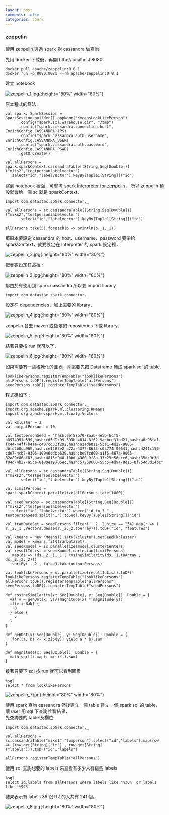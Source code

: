 ```yaml
---
layout: post
comments: false
categories: spark
---
```


### zeppelin

使用 zeppelin 透過 spark 對 cassandra 做查詢．

先用 docker 下載後，再開 http://localhost:8080

```
docker pull apache/zeppelin:0.8.1
docker run -p 8080:8080 --rm apache/zeppelin:0.8.1
```

建立 notebook

![zeppelin_1.jpg](/static/img/zeppelin/zeppelin_1.jpg){:height="80%" width="80%"}

原本程式的寫法 :  

```
val spark: SparkSession = SparkSession.builder().appName("KmeansLookLikePerson")
      .config("spark.sql.warehouse.dir", "/tmp")
      .config("spark.cassandra.connection.host", EnrichConfig.CASSANDRA_IPS)
      .config("spark.cassandra.auth.username", EnrichConfig.CASSANDRA_USER)
      .config("spark.cassandra.auth.password", EnrichConfig.CASSANDRA_PSWD)
      .getOrCreate()

val allPersons = spark.sparkContext.cassandraTable[(String,Seq[Double])]("miks2","testpersonlabelvector")
  .select("id","labelvector").keyBy[Tuple1[String]]("id")

```

寫到 notebook 裡面，可參考 [spark Interpreter for zeppelin](https://zeppelin.apache.org/docs/0.7.2/interpreter/spark.html#sparkcontext-sqlcontext-sparksession-zeppelincontext)，
所以 zeppelin 預設就會給一個 sc 就是 sparkContext．

```
import com.datastax.spark.connector._

val allPersons = sc.cassandraTable[(String,Seq[Double])]("miks2","testpersonlabelvector")
      .select("id","labelvector").keyBy[Tuple1[String]]("id")

allPersons.take(5).foreach(p => println(p._1._1))

```

那原本要設定 cassandra 的 host、username、password 要帶給 sparkContext，就要設定在 Interpreter 的 spark 設定裡．  

![zeppelin_2.jpg](/static/img/zeppelin/zeppelin_2.jpg){:height="80%" width="80%"}

把參數設定在這裡 :  

![zeppelin_3.jpg](/static/img/zeppelin/zeppelin_3.jpg){:height="80%" width="80%"}

那由於有使用到 spark cassandra 所以要 import library

```
import com.datastax.spark.connector._
```

設定在 dependencies，加上需要的 library．

![zeppelin_4.jpg](/static/img/zeppelin/zeppelin_4.jpg){:height="80%" width="80%"}

zeppelin 會去 maven 或指定的 repositories 下載 library．

![zeppelin_5.jpg](/static/img/zeppelin/zeppelin_5.jpg){:height="80%" width="80%"}

結著只要按 run 就可以了．

![zeppelin_6.jpg](/static/img/zeppelin/zeppelin_6.jpg){:height="80%" width="80%"}


如果需要有一些視覺化的圖表，則需要先把 Dataframe 轉成 spark sql 的 table．  

```
looklikePersons.registerTempTable("looklikePersons")
allPersons.toDF().registerTempTable("allPersons")
seedPersons.toDF().registerTempTable("seedPersons")
```

程式碼如下 :  

```
import com.datastax.spark.connector._
import org.apache.spark.ml.clustering.KMeans
import org.apache.spark.ml.linalg.Vectors

val kcluster = 2
val outputPersons = 10

val testpersonSeed = "hash:9ef58b79-8aab-4e5b-bcf5-b8974991e599,hash:cd5d9c99-393b-4814-8f62-9aebcc31bd21,hash:a0c95fa1-fc44-44ff-b4ae-c407cd53f292,hash:a2ada011-53a1-4d27-9885-dbfd2b0cb969,hash:ce1283e2-a72a-4377-86f5-c03774f00641,hash:4241c150-cde7-4cb7-9306-10946cdbb639,hash:be9fcd09-a1f5-467a-9065-82a89c86af83,hash:48f3d940-f0bd-4300-9f8a-33c29c56ace6,hash:35dc9c3d-f04d-4b27-a5ce-8180ea9705ec,hash:57258600-55c5-4d94-8d15-8f754d8d14bc"

val allPersons = sc.cassandraTable[(String,Seq[Double])]("miks2","testpersonlabelvector")
      .select("id","labelvector").keyBy[Tuple1[String]]("id")

val limitPersons = spark.sparkContext.parallelize(allPersons.take(1000))

val seedPersons = sc.cassandraTable[(String,Seq[Double])]("miks2","testpersonlabelvector")
  .select("id","labelvector").where("id in ? " , testpersonSeed.split(",").toSeq).keyBy[Tuple1[String]]("id")

val tranDataSet = seedPersons.filter(_._2._2.size == 254).map(r => ( r._2._1 ,Vectors.dense(r._2._2.toArray))).toDF("id", "features")

val kmeans = new KMeans().setK(kcluster).setSeed(kcluster)
val model = kmeans.fit(tranDataSet)
val seedKmodel = sc.parallelize(model.clusterCenters)
val resultIdList = seedKmodel.cartesian(limitPersons)
  .map(ds => (ds._2._1._1 , cosineSimilarity(ds._1.toArray , ds._2._2._2)))
  .sortBy(_._2 , false).take(outputPersons)

val looklikePersons = sc.parallelize(resultIdList).toDF()
looklikePersons.registerTempTable("looklikePersons")
allPersons.toDF().registerTempTable("allPersons")
seedPersons.toDF().registerTempTable("seedPersons")

def cosineSimilarity(x: Seq[Double], y: Seq[Double]): Double = {
  val v = genDot(x, y)/(magnitude(x) * magnitude(y))
  if(v.isNaN) {
    0
  } else {
    v
  }
}

def genDot(x: Seq[Double], y: Seq[Double]): Double = {
  (for((a, b) <- x.zip(y)) yield a * b).sum
}

def magnitude(x: Seq[Double]): Double = {
  math.sqrt(x.map(i => i*i).sum)
}
```

接著只要下 sql 按 run 就可以看到圖表

```
%sql
select * from looklikePersons 
```

![zeppelin_7.jpg](/static/img/zeppelin/zeppelin_7.jpg){:height="80%" width="80%"}

使用 spark 查詢 cassandra 然後建立一個 table 建立一個 spark sql 的 table，讓 user 用 sql 下查詢並看結果．  
先查詢要的 table 及欄位 :  

```
import com.datastax.spark.connector._

val allPersons = sc.cassandraTable("miks1","twmperson").select("id","labels").map(row => (row.get[String]("id") , row.get[String]("labels"))).toDF("id","labels")

allPersons.registerTempTable("allPersons")

```

使用 sql 查詢想要的 labels 來查看有多少人有這些 labels  

```
%sql
select id,labels from allPersons where labels like '%36%' or labels like '%92%'
```

結果表示有 labels 36 跟 92 的人共有 241 個。  

![zeppelin_8.jpg](/static/img/zeppelin/zeppelin_8.jpg){:height="80%" width="80%"}







